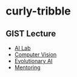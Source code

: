 # curly-tribble

## GIST Lecture
- [AI Lab](https://github.com/Dodant/curly-tribble/tree/main/AILab)
- [Computer Vision](https://github.com/Dodant/curly-tribble/tree/main/Computer_Vision)
- [Evolutionary AI](https://github.com/Dodant/curly-tribble/tree/main/Evolutionary_AI)
- [Mentoring](https://github.com/Dodant/curly-tribble/tree/main/Mentoring)
